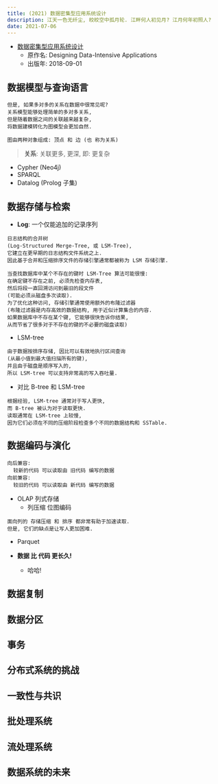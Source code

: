 ```yaml
---
title: (2021) 数据密集型应用系统设计
description: 江天一色无纤尘, 皎皎空中孤月轮. 江畔何人初见月? 江月何年初照人?
date: 2021-07-06
---
```


* [数据密集型应用系统设计](https://book.douban.com/subject/30329536/)
  - 原作名: Designing Data-Intensive Applications
  - 出版年: 2018-09-01

## 数据模型与查询语言

```
但是, 如果多对多的关系在数据中很常见呢?
关系模型能够处理简单的多对多关系,
但是随着数据之间的关联越来越复杂,
将数据建模转化为图模型会更加自然.

图由两种对象组成: 顶点 和 边 (也 称为关系)
```

> **关系**: 关联更多, 更深, 即: 更复杂

* Cypher (Neo4j)
* SPARQL
* Datalog (Prolog 子集)

## 数据存储与检索

* **Log**: 一个仅能追加的记录序列

```
日志结构的合并树
(Log-Structured Merge-Tree, 或 LSM-Tree),
它建立在更早期的日志结构文件系统之上.
因此基于合并和压缩排序文件的存储引擎通常都被称为 LSM 存储引擎.
```

```
当查找数据库中某个不存在的键时 LSM-Tree 算法可能很慢:
在确定键不存在之前, 必须先检查内存表,
然后将段一直回溯访问到最旧的段文件
(可能必须从磁盘多次读取).
为了优化这种访问, 存储引擎通常使用额外的布隆过滤器
(布隆过滤器是内存高效的数据结构, 用于近似计算集合的内容.
如果数据库中不存在某个键, 它能够很快告诉你结果,
从而节省了很多对于不存在的键的不必要的磁盘读取)
```

* LSM-tree

```
由于数据按排序存储, 因比可以有效地执行区间查询
(从最小值到最大值扫描所有的键),
并且由于磁盘是顺序写入的,
所以 LSM-tree 可以支持非常高的写入吞吐量.
```

* 对比 B-tree 和 LSM-tree

```
根据经验, LSM-tree 通常对于写人更快,
而 B-tree 被认为对于读取更快.
读取通常在 LSM-tree 上较慢,
因为它们必须在不同的压缩阶段检查多个不同的数据结构和 SSTable.
```

## 数据编码与演化

```
向后兼容:
  较新的代码 可以读取由 旧代码 编写的数据
向前兼容:
  较旧的代码 可以读取由 新代码 编写的数据
```

* OLAP 列式存储
  - 列压缩 位图编码

```
面向列的 存储压缩 和 排序 都非常有助于加速读取.
但是, 它们的缺点是让写人更加困难.
```

* Parquet

* **数据 比 代码 更长久!**
  - 哈哈!

## 数据复制

## 数据分区

## 事务

## 分布式系统的挑战

## 一致性与共识

## 批处理系统

## 流处理系统

## 数据系统的未来
